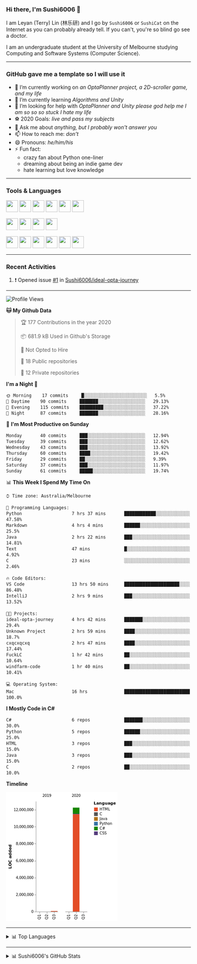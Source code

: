 ### Hi there, I'm Sushi6006 👋

<!--**Sushi6006/Sushi6006** is a ✨ _special_ ✨ repository because its `README.md` (this file) appears on your GitHub profile.-->

I am Leyan (Terry) Lin (林乐研) and I go by `Sushi6006` or `SushiCat` on the Internet as you can probably already tell. If you can't, you're so blind go see a doctor.

I am an undergraduate student at the University of Melbourne studying Computing and Software Systems (Computer Science). 

--- 

### GitHub gave me a template so I will use it
- 🔭 I’m currently working on *an OptaPlanner project, a 2D-scroller game, and my life*
- 🌱 I’m currently learning *Algorithms and Unity*
- 🤔 I’m looking for help with *OptaPlanner and Unity please god help me I am so so so stuck I hate my life*
- ⚽️ 2020 Goals: *live and pass my subjects*
- 💬 Ask me about *anything, but I probably won't answer you*
- 📫 How to reach me: *don't*
- 😄 Pronouns: *he/him/his*
- ⚡ Fun fact:
  - crazy fan about Python one-liner
  - dreaming about being an indie game dev
  - hate learning but love knowledge

---

### Tools & Languages
<p>
  <img height="32" width="32" src="https://cdn.jsdelivr.net/npm/simple-icons@v3/icons/apple.svg"/>
  <img height="32" width="32" src="https://cdn.jsdelivr.net/npm/simple-icons@v3/icons/visualstudiocode.svg"/>
  <img height="32" width="32" src="https://cdn.jsdelivr.net/npm/simple-icons@v3/icons/github.svg"/>
  <img height="32" width="32" src="https://cdn.jsdelivr.net/npm/simple-icons@v3/icons/git.svg"/>
  <img height="32" width="32" src="https://cdn.jsdelivr.net/npm/simple-icons@v3/icons/discord.svg"/>
  <img height="32" width="32" src="https://cdn.jsdelivr.net/npm/simple-icons@v3/icons/atom.svg"/>
</p>
<p>
  <img height="32" width="32" src="https://cdn.jsdelivr.net/npm/simple-icons@v3/icons/adobephotoshop.svg"/>
  <img height="32" width="32" src="https://cdn.jsdelivr.net/npm/simple-icons@v3/icons/adobexd.svg"/>
  <img height="32" width="32" src="https://cdn.jsdelivr.net/npm/simple-icons@v3/icons/vsco.svg"/>
  <img height="32" width="32" src="https://cdn.jsdelivr.net/npm/simple-icons@v3/icons/spotify.svg"/>
</p>
<p>
  <img height="32" width="32" src="https://cdn.jsdelivr.net/npm/simple-icons@v3/icons/python.svg"/>
  <img height="32" width="32" src="https://cdn.jsdelivr.net/npm/simple-icons@v3/icons/c.svg"/>
  <img height="32" width="32" src="https://cdn.jsdelivr.net/npm/simple-icons@v3/icons/csharp.svg"/>
  <img height="32" width="32" src="https://cdn.jsdelivr.net/npm/simple-icons@v3/icons/java.svg"/>
  <img height="32" width="32" src="https://cdn.jsdelivr.net/npm/simple-icons@v3/icons/markdown.svg"/>
  <img height="32" width="32" src="https://cdn.jsdelivr.net/npm/simple-icons@v3/icons/mysql.svg"/>
</p>

--- 

### Recent Activities
<!--START_SECTION:activity-->
1. ❗️ Opened issue [#1](https://github.com//Sushi6006/ideal-opta-journey/issues/1) in [Sushi6006/ideal-opta-journey](https://github.com//Sushi6006/ideal-opta-journey)
<!--END_SECTION:activity-->

---

<!--START_SECTION:waka-->
![Profile Views](http://img.shields.io/badge/Profile%20Views-64-blue)

**🐱 My Github Data** 

> 🏆 177 Contributions in the year 2020
 > 
> 📦 681.9 kB Used in Github's Storage 
 > 
> 🚫 Not Opted to Hire
 > 
> 📜 18 Public repositories
 > 
> 🔑 12 Private repositories 

**I'm a Night 🦉** 

```text
🌞 Morning    17 commits     █░░░░░░░░░░░░░░░░░░░░░░░░   5.5% 
🌆 Daytime    90 commits     ███████░░░░░░░░░░░░░░░░░░   29.13% 
🌃 Evening    115 commits    █████████░░░░░░░░░░░░░░░░   37.22% 
🌙 Night      87 commits     ███████░░░░░░░░░░░░░░░░░░   28.16%

```
📅 **I'm Most Productive on Sunday** 

```text
Monday       40 commits     ███░░░░░░░░░░░░░░░░░░░░░░   12.94% 
Tuesday      39 commits     ███░░░░░░░░░░░░░░░░░░░░░░   12.62% 
Wednesday    43 commits     ███░░░░░░░░░░░░░░░░░░░░░░   13.92% 
Thursday     60 commits     ████░░░░░░░░░░░░░░░░░░░░░   19.42% 
Friday       29 commits     ██░░░░░░░░░░░░░░░░░░░░░░░   9.39% 
Saturday     37 commits     ███░░░░░░░░░░░░░░░░░░░░░░   11.97% 
Sunday       61 commits     █████░░░░░░░░░░░░░░░░░░░░   19.74%

```


📊 **This Week I Spend My Time On** 

```text
⌚︎ Time zone: Australia/Melbourne

💬 Programming Languages: 
Python                   7 hrs 37 mins       ████████████░░░░░░░░░░░░░   47.58% 
Markdown                 4 hrs 4 mins        ██████░░░░░░░░░░░░░░░░░░░   25.5% 
Java                     2 hrs 22 mins       ███░░░░░░░░░░░░░░░░░░░░░░   14.81% 
Text                     47 mins             █░░░░░░░░░░░░░░░░░░░░░░░░   4.92% 
C                        23 mins             ░░░░░░░░░░░░░░░░░░░░░░░░░   2.46%

🔥 Code Editors: 
VS Code                  13 hrs 50 mins      █████████████████████░░░░   86.48% 
IntelliJ                 2 hrs 9 mins        ███░░░░░░░░░░░░░░░░░░░░░░   13.52%

🐱‍💻 Projects: 
ideal-opta-journey       4 hrs 42 mins       ███████░░░░░░░░░░░░░░░░░░   29.4% 
Unknown Project          2 hrs 59 mins       ████░░░░░░░░░░░░░░░░░░░░░   18.7% 
cxqcxqcxq                2 hrs 47 mins       ████░░░░░░░░░░░░░░░░░░░░░   17.44% 
FuckLC                   1 hr 42 mins        ██░░░░░░░░░░░░░░░░░░░░░░░   10.64% 
windfarm-code            1 hr 40 mins        ██░░░░░░░░░░░░░░░░░░░░░░░   10.41%

💻 Operating System: 
Mac                      16 hrs              █████████████████████████   100.0%

```

**I Mostly Code in C#** 

```text
C#                       6 repos             ███████░░░░░░░░░░░░░░░░░░   30.0% 
Python                   5 repos             ██████░░░░░░░░░░░░░░░░░░░   25.0% 
HTML                     3 repos             ███░░░░░░░░░░░░░░░░░░░░░░   15.0% 
Java                     3 repos             ███░░░░░░░░░░░░░░░░░░░░░░   15.0% 
C                        2 repos             ██░░░░░░░░░░░░░░░░░░░░░░░   10.0%

```


**Timeline**

![Chart not found](https://github.com/Sushi6006/Sushi6006/blob/master/charts/bar_graph.png) 


<!--END_SECTION:waka-->


<!--
---

### Spotify Now Playing
<img src="https://novatorem-eight-fawn.vercel.app/api/spotify" alt="Sushi6006 Spotify Playing" width="350"/>
-->

--- 

<details>
  <summary>📊 Top Languages</summary>
  <br>
  <img src="https://github-readme-stats.vercel.app/api/top-langs/?username=sushi6006&layout=compact" alt="Top Langs">
</details>

---

<details>
  <summary>📊 Sushi6006's GitHub Stats</summary>
  <br>
  <img alt="Sushi6006's Github Stats" src="https://github-readme-stats.sushi6006.vercel.app/api?username=Sushi6006&show_icons=true"/>
</details>
  


